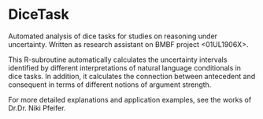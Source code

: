 # DiceTask
Automated analysis of dice tasks for studies on reasoning under uncertainty. Written as research assistant on BMBF project &lt;01UL1906X>.

This R-subroutine automatically calculates the uncertainty intervals identified by different interpretations of natural language conditionals in dice tasks.
In addition, it calculates the connection between antecedent and consequent in terms of different notions of argument strength.

For more detailed explanations and application examples, see the works of Dr.Dr. Niki Pfeifer.
